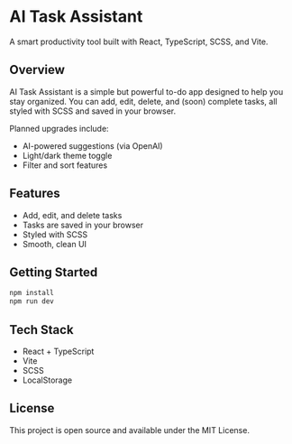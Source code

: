 # AI Task Assistant

A smart productivity tool built with React, TypeScript, SCSS, and Vite.

## Overview

AI Task Assistant is a simple but powerful to-do app designed to help you stay organized.
You can add, edit, delete, and (soon) complete tasks, all styled with SCSS and saved in your browser.

Planned upgrades include:

- AI-powered suggestions (via OpenAI)
- Light/dark theme toggle
- Filter and sort features

## Features

- Add, edit, and delete tasks
- Tasks are saved in your browser
- Styled with SCSS
- Smooth, clean UI

## Getting Started

```bash
npm install
npm run dev
```

## Tech Stack

- React + TypeScript
- Vite
- SCSS
- LocalStorage

## License

This project is open source and available under the MIT License.
